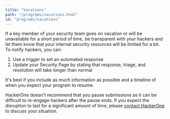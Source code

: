 ```yaml
---
title: "Vacations"
path: "/programs/vacations.html"
id: "programs/vacations"
---
```

If a key member of your security team goes on vacation or will be unavailable for a short period of time, be transparent with your hackers and let them know that your internal security resources will be limited for a bit. To notify hackers, you can:
1. Use a trigger to set an automated response
2. Update your Security Page by stating that response, triage, and resolution will take longer than normal

It's best if you include as much information as possible and a timeline of when you expect your program to resume.

HackerOne doesn't recommend that you pause submissions as it can be difficult to re-engage hackers after the pause ends. If you expect the disruption to last for a significant amount of time, please [contact HackerOne](https://support.hackerone.com/hc/en-us/requests/new) to discuss your situation.
